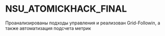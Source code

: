 # NSU_ATOMICKHACK_FINAL

Проанализированы подходы управления и реализован Grid-Followin, а также автоматизация подсчета метрик
